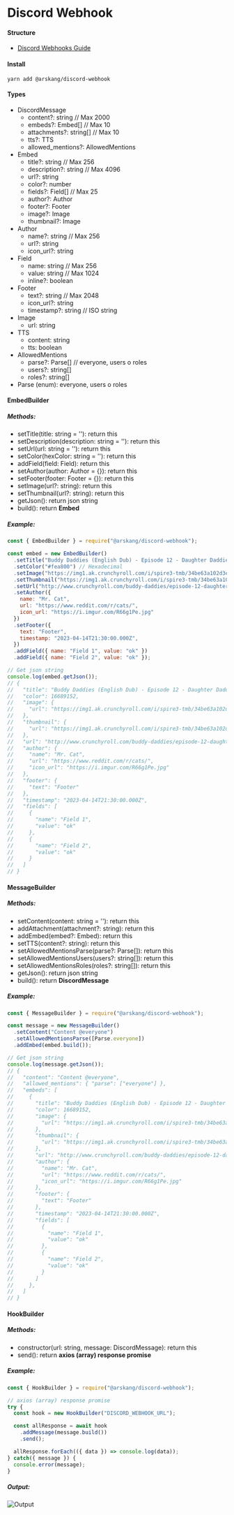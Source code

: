 # Discord Webhook

#### Structure
- [Discord Webhooks Guide](https://birdie0.github.io/discord-webhooks-guide/discord_webhook.html)

#### Install
```
yarn add @arskang/discord-webhook
```

#### Types

- DiscordMessage
  - content?: string // Max 2000
  - embeds?: Embed[] // Max 10
  - attachments?: string[] // Max 10
  - tts?: TTS
  - allowed_mentions?: AllowedMentions
- Embed
  - title?: string // Max 256
  - description?: string // Max 4096
  - url?: string
  - color?: number
  - fields?: Field[] // Max 25
  - author?: Author
  - footer?: Footer
  - image?: Image
  - thumbnail?: Image
- Author
  - name?: string // Max 256
  - url?: string
  - icon_url?: string
- Field
  - name: string // Max 256
  - value: string // Max 1024
  - inline?: boolean
- Footer
  - text?: string // Max 2048
  - icon_url?: string
  - timestamp?: string // ISO string
- Image
  - url: string
- TTS
  - content: string
  - tts: boolean
- AllowedMentions
  - parse?: Parse[] // everyone, users o roles
  - users?: string[]
  - roles?: string[]
- Parse (enum): everyone, users o roles

#### EmbedBuilder

##### Methods:

- setTitle(title: string = ''): return this
- setDescription(description: string = ''): return this
- setUrl(url: string = ''): return this
- setColor(hexColor: string = ''): return this
- addField(field: Field): return this
- setAuthor(author: Author = {}): return this
- setFooter(footer: Footer = {}): return this
- setImage(url?: string): return this
- setThumbnail(url?: string): return this
- getJson(): return json string
- build(): return **Embed**

##### Example:

```js
const { EmbedBuilder } = require("@arskang/discord-webhook");

const embed = new EmbedBuilder()
  .setTitle("Buddy Daddies (English Dub) - Episode 12 - Daughter Daddies")
  .setColor("#fea800") // Hexadecimal
  .setImage("https://img1.ak.crunchyroll.com/i/spire3-tmb/34be63a102d3e6947dfbcc477d99074f1681503912_thumb.jpg")
  .setThumbnail("https://img1.ak.crunchyroll.com/i/spire3-tmb/34be63a102d3e6947dfbcc477d99074f1681503912_thumb.jpg")
  .setUrl("http://www.crunchyroll.com/buddy-daddies/episode-12-daughter-daddies-896284")
  .setAuthor({
    name: "Mr. Cat",
    url: "https://www.reddit.com/r/cats/",
    icon_url: "https://i.imgur.com/R66g1Pe.jpg"
  })
  .setFooter({
    text: "Footer",
    timestamp: "2023-04-14T21:30:00.000Z",
  })
  .addField({ name: "Field 1", value: "ok" })
  .addField({ name: "Field 2", value: "ok" });

// Get json string
console.log(embed.getJson());
// {
//   "title": "Buddy Daddies (English Dub) - Episode 12 - Daughter Daddies",
//   "color": 16689152,
//   "image": {
//     "url": "https://img1.ak.crunchyroll.com/i/spire3-tmb/34be63a102d3e6947dfbcc477d99074f1681503912_thumb.jpg"
//   },
//   "thumbnail": {
//     "url": "https://img1.ak.crunchyroll.com/i/spire3-tmb/34be63a102d3e6947dfbcc477d99074f1681503912_thumb.jpg"
//   },
//   "url": "http://www.crunchyroll.com/buddy-daddies/episode-12-daughter-daddies-896284",
//   "author": {
//     "name": "Mr. Cat",
//     "url": "https://www.reddit.com/r/cats/",
//     "icon_url": "https://i.imgur.com/R66g1Pe.jpg"
//   },
//   "footer": {
//     "text": "Footer"
//   },
//   "timestamp": "2023-04-14T21:30:00.000Z",
//   "fields": [
//     {
//       "name": "Field 1",
//       "value": "ok"
//     },
//     {
//       "name": "Field 2",
//       "value": "ok"
//     }
//   ]
// }
```

#### MessageBuilder

##### Methods:

- setContent(content: string = ''): return this
- addAttachment(attachment?: string): return this
- addEmbed(embed?: Embed): return this
- setTTS(content?: string): return this
- setAllowedMentionsParse(parse?: Parse[]): return this
- setAllowedMentionsUsers(users?: string[]): return this
- setAllowedMentionsRoles(roles?: string[]): return this
- getJson(): return json string
- build(): return **DiscordMessage**

##### Example:

```js
const { MessageBuilder } = require("@arskang/discord-webhook");

const message = new MessageBuilder()
  .setContent("Content @everyone")
  .setAllowedMentionsParse([Parse.everyone])
  .addEmbed(embed.build());

// Get json string
console.log(message.getJson());
// {
//   "content": "Content @everyone",
//   "allowed_mentions": { "parse": ["everyone"] },
//   "embeds": [
//     {
//       "title": "Buddy Daddies (English Dub) - Episode 12 - Daughter Daddies",
//       "color": 16689152,
//       "image": {
//         "url": "https://img1.ak.crunchyroll.com/i/spire3-tmb/34be63a102d3e6947dfbcc477d99074f1681503912_thumb.jpg"
//       },
//       "thumbnail": {
//         "url": "https://img1.ak.crunchyroll.com/i/spire3-tmb/34be63a102d3e6947dfbcc477d99074f1681503912_thumb.jpg"
//       },
//       "url": "http://www.crunchyroll.com/buddy-daddies/episode-12-daughter-daddies-896284",
//       "author": {
//         "name": "Mr. Cat",
//         "url": "https://www.reddit.com/r/cats/",
//         "icon_url": "https://i.imgur.com/R66g1Pe.jpg"
//       },
//       "footer": {
//         "text": "Footer"
//       },
//       "timestamp": "2023-04-14T21:30:00.000Z",
//       "fields": [
//         {
//           "name": "Field 1",
//           "value": "ok"
//         },
//         {
//           "name": "Field 2",
//           "value": "ok"
//         }
//       ]
//     },
//   ]
// }
```

#### HookBuilder

##### Methods:

- constructor(url: string, message: DiscordMessage): return this
- send(): return **axios (array) response promise**

##### Example:

```js
const { HookBuilder } = require("@arskang/discord-webhook");

// axios (array) response promise
try {
  const hook = new HookBuilder("DISCORD_WEBHOOK_URL");

  const allResponse = await hook
    .addMessage(message.build())
    .send();

  allResponse.forEach(({ data }) => console.log(data));
} catch({ message }) {
  console.error(message);
}
```

##### Output:

![Output](./assets/output.png)
